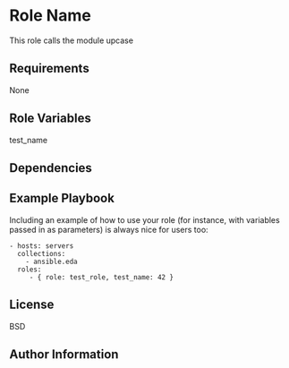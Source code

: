 Role Name
=========

This role calls the module upcase

Requirements
------------
None

Role Variables
--------------

test_name

Dependencies
------------


Example Playbook
----------------

Including an example of how to use your role (for instance, with variables passed in as parameters) is always nice for users too:

    - hosts: servers
      collections:
        - ansible.eda
      roles:
         - { role: test_role, test_name: 42 }

License
-------

BSD

Author Information
------------------
